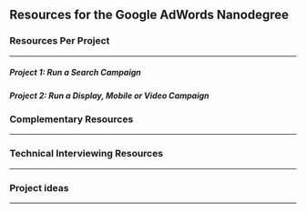 ## Resources for the Google AdWords Nanodegree

### Resources Per Project

----

##### Project 1: Run a Search Campaign

##### Project 2: Run a Display, Mobile or Video Campaign



### Complementary Resources

----

### Technical Interviewing Resources

----

### Project ideas

----